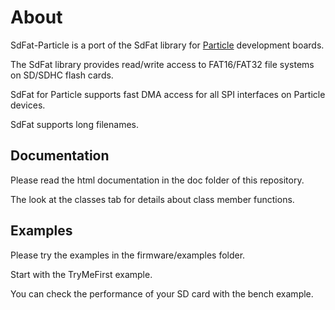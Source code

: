 About
===
SdFat-Particle is a port of the SdFat library for [Particle](https://www.particle.io/) development boards.

The SdFat library provides read/write access to FAT16/FAT32 file systems on SD/SDHC flash cards.

SdFat for Particle supports fast DMA access for all SPI interfaces on Particle devices.



SdFat supports long filenames.


## Documentation

Please read the html documentation in the doc folder of this repository.

The look at the classes tab for details about class member functions.


## Examples

Please try the examples in the firmware/examples folder.

Start with the TryMeFirst example.

You can check the performance of your SD card with the bench example.



